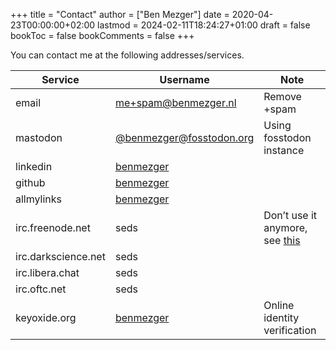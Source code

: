 +++
title = "Contact"
author = ["Ben Mezger"]
date = 2020-04-23T00:00:00+02:00
lastmod = 2024-02-11T18:24:27+01:00
draft = false
bookToc = false
bookComments = false
+++

You can contact me at the following addresses/services.

| Service             | Username                                                     | Note                                                          |
|---------------------|--------------------------------------------------------------|---------------------------------------------------------------|
| email               | [me+spam@benmezger.nl](mailto:me+spam@benmezger.nl)          | Remove +spam                                                  |
| mastodon            | [@benmezger@fosstodon.org](https://fosstodon.org/@benmezger) | Using fosstodon instance                                      |
| linkedin            | [benmezger](https://www.linkedin.com/in/benmezger/)          |                                                               |
| github              | [benmezger](https://github.com/benmezger)                    |                                                               |
| allmylinks          | [benmezger](https://links.seds.nl)                           |                                                               |
| irc.freenode.net    | seds                                                         | Don&rsquo;t use it anymore, see [this](https://www.kline.sh/) |
| irc.darkscience.net | seds                                                         |                                                               |
| irc.libera.chat     | seds                                                         |                                                               |
| irc.oftc.net        | seds                                                         |                                                               |
| keyoxide.org        | [benmezger](https://keyoxide.org/me@benmezger.nl)            | Online identity verification                                  |
